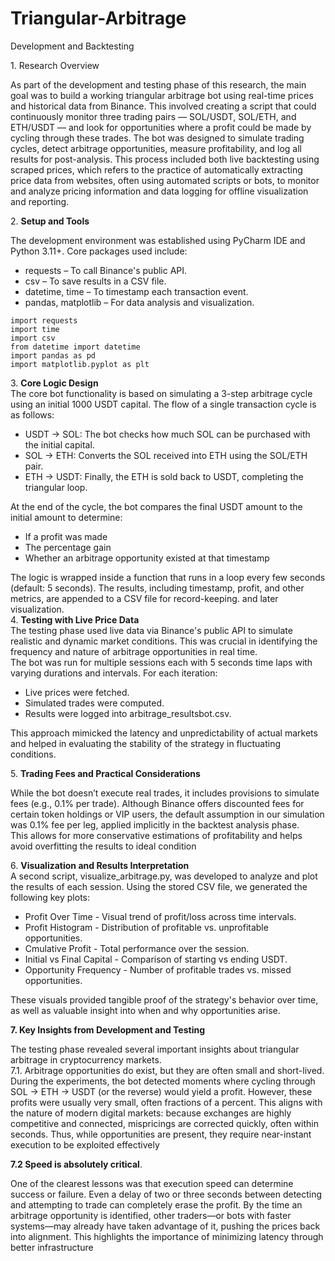 # Triangular-Arbitrage
 Development and Backtesting

1\. Research  Overview

As part of the development and testing phase of this research, the main goal was to build a working triangular arbitrage bot using real-time prices and historical data from Binance. This involved creating a script that could continuously monitor three trading pairs — SOL/USDT, SOL/ETH, and ETH/USDT — and look for opportunities where a profit could be made by cycling through these trades.  The bot was designed to simulate trading cycles, detect arbitrage opportunities, measure profitability, and log all results for post-analysis. This process included both live backtesting using scraped prices, which refers to the practice of automatically extracting price data from websites, often using automated scripts or bots, to monitor and analyze pricing information and data logging for offline visualization and reporting.

2\. **Setup and Tools**

The development environment was established using PyCharm IDE and Python 3.11+. Core packages used include:

* requests – To call Binance's public API.  
* csv – To save results in a CSV file.  
* datetime, time – To timestamp each transaction event.  
* pandas, matplotlib – For data analysis and visualization.

``` 
import requests
import time
import csv
from datetime import datetime
import pandas as pd
import matplotlib.pyplot as plt
```

3\. **Core Logic Design**  
The core bot functionality is based on simulating a 3-step arbitrage cycle using an initial 1000  USDT capital. The flow of a single transaction cycle is as follows:

* USDT → SOL: The bot checks how much SOL can be purchased with the initial capital.  
* SOL → ETH: Converts the SOL received into ETH using the SOL/ETH pair.  
* ETH → USDT: Finally, the ETH is sold back to USDT, completing the triangular loop.

At the end of the cycle, the bot compares the final USDT amount to the initial amount to determine:

* If a profit was made  
* The percentage gain  
* Whether an arbitrage opportunity existed at that timestamp

The logic is wrapped inside a function that runs in a loop every few seconds (default: 5 seconds). The results, including timestamp, profit, and other metrics, are appended to a CSV file for record-keeping. and later visualization.  
4\. **Testing with Live Price Data**  
The testing phase used  live data via Binance's public API to simulate realistic and dynamic market conditions. This was crucial in identifying the frequency and nature of arbitrage opportunities in real time.  
The bot was run for multiple sessions each with 5 seconds time laps  with varying durations and intervals. For each iteration:

* Live prices were fetched.  
* Simulated trades were computed.  
* Results were logged into arbitrage\_resultsbot.csv.

This approach mimicked the latency and unpredictability of actual markets and helped in evaluating the stability of the strategy in fluctuating conditions. 

5\. **Trading Fees and Practical Considerations**

While the bot  doesn’t execute real trades, it includes provisions to simulate fees (e.g., 0.1% per trade). Although Binance offers discounted fees for certain token holdings or VIP users, the default assumption in our simulation was 0.1% fee per leg, applied implicitly in the backtest analysis phase.  
This allows for more conservative estimations of profitability and helps avoid overfitting the results to ideal condition

6\. **Visualization and Results Interpretation**  
A second script, visualize\_arbitrage.py, was developed to analyze and plot the results of each session. Using the stored CSV file, we generated the following key plots:

* Profit Over Time \- Visual trend of profit/loss across time intervals.  
* Profit Histogram \- Distribution of profitable vs. unprofitable opportunities.  
* Cmulative Profit \- Total performance over the session.  
* Initial vs Final Capital \- Comparison of starting vs ending USDT.  
*  Opportunity Frequency \- Number of profitable trades vs. missed opportunities.


These visuals provided tangible proof of the strategy's behavior over time, as well as valuable insight into when and why opportunities arise.

**7\. Key Insights from Development and Testing**  

The testing phase revealed several important insights about triangular arbitrage in cryptocurrency markets.  
7.1. Arbitrage opportunities do exist, but they are often small and short-lived.  
During the experiments, the bot detected moments where cycling through SOL → ETH → USDT (or the reverse) would yield a profit. However, these profits were usually very small, often fractions of a percent. This aligns with the nature of modern digital markets: because exchanges are highly competitive and connected, mispricings are corrected quickly, often within seconds. Thus, while opportunities are present, they require near-instant execution to be exploited effectively

**7.2 Speed is absolutely critical**.  

One of the clearest lessons was that execution speed can determine success or failure. Even a delay of two or three seconds between detecting and attempting to trade can completely erase the profit. By the time an arbitrage opportunity is identified, other traders—or bots with faster systems—may already have taken advantage of it, pushing the prices back into alignment. This highlights the importance of minimizing latency through better infrastructure 
